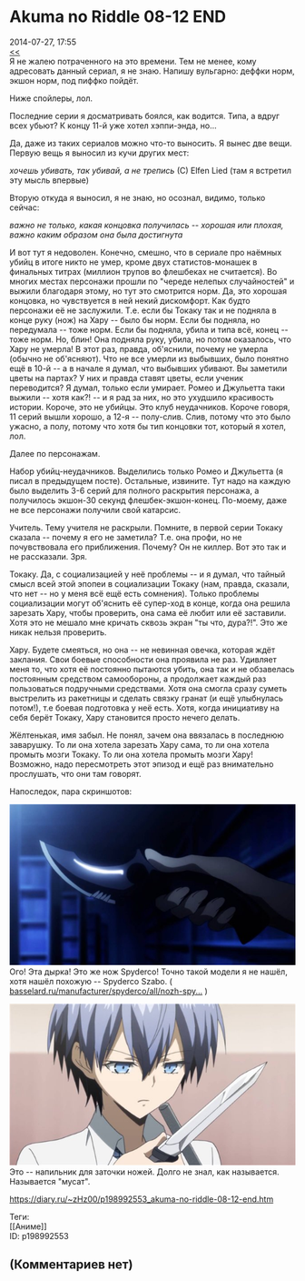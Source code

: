 Akuma no Riddle 08-12 END
=========================

  
2014-07-27, 17:55  
  [<<](Akuma%20no%20Riddle%2001-07)    
 Я не жалею потраченного на это времени. Тем не менее, кому адресовать данный сериал, я не знаю. Напишу вульгарно: деффки норм, экшон норм, под пиффко пойдёт.   
   
 Ниже спойлеры, лол.   
   
 Последние серии я досматривать боялся, как водится. Типа, а вдруг всех убьют? К концу 11-й уже хотел хэппи-энда, но...   
   
 Да, даже из таких сериалов можно что-то выносить. Я вынес две вещи. Первую вещь я выносил из кучи других мест:   
   
  *хочешь убивать, так убивай, а не трепись*  (С) Elfen Lied (там я встретил эту мысль впервые)   
   
 Вторую откуда я выносил, я не знаю, но осознал, видимо, только сейчас:   
   
  *важно не только, какая концовка получилась -- хорошая или плохая, важно каким образом она была достигнута*    
   
 И вот тут я недоволен. Конечно, смешно, что в сериале про наёмных убийц в итоге никто не умер, кроме двух статистов-монашек в финальных титрах (миллион трупов во флешбеках не считается). Во многих местах персонажи прошли по "череде нелепых случайностей" и выжили благодаря этому, но тут это смотрится норм. Да, это хорошая концовка, но чувствуется в ней некий дискомфорт. Как будто персонажи её не заслужили. Т.е. если бы Токаку так и не подняла в конце руку (нож) на Хару -- было бы норм. Если бы подняла, но передумала -- тоже норм. Если бы подняла, убила и типа всё, конец -- тоже норм. Но, блин! Она подняла руку, убила, но потом оказалось, что Хару не умерла! В этот раз, правда, об'яснили, почему не умерла (обычно не об'ясняют). Что не все умерли из выбывших, было понятно ещё в 10-й -- а в начале я думал, что выбывших убивают. Вы заметили цветы на партах? У них и правда ставят цветы, если ученик переводится? Я думал, только если умирает. Ромео и Джульетта таки выжили -- хотя как?! -- и я рад за них, но это ухудшило красивость истории. Короче, это не убийцы. Это клуб неудачников. Короче говоря, 11 серий вышли хорошо, а 12-я -- полу-слив. Слив, потому что это было ужасно, а полу, потому что хотя бы тип концовки тот, который я хотел, лол.   
   
 Далее по персонажам.   
   
 Набор убийц-неудачников. Выделились только Ромео и Джульетта (я писал в предыдущем посте). Остальные, извините. Тут надо на каждую было выделить 3-6 серий для полного раскрытия персонажа, а получилось экшон-30 секунд флешбек-экшон-конец. По-моему, даже не все персонажи получили свой катарсис.   
   
 Учитель. Тему учителя не раскрыли. Помните, в первой серии Токаку сказала -- почему я его не заметила? Т.е. она профи, но не почувствовала его приближения. Почему? Он не киллер. Вот это так и не рассказали. Зря.   
   
 Токаку. Да, с социализацией у неё проблемы -- и я думал, что тайный смысл всей этой эпопеи в социализации Токаку (нам, правда, сказали, что нет -- но у меня всё ещё есть сомнения). Только проблемы социализации могут об'яснить её супер-ход в конце, когда она решила зарезать Хару, чтобы проверить, она сама её любит или её заставили. Хотя это не мешало мне кричать сквозь экран "ты что, дура?!". Это же никак нельзя проверить.   
   
 Хару. Будете смеяться, но она -- не невинная овечка, которая ждёт заклания. Свои боевые способности она проявила не раз. Удивляет меня то, что хотя её постоянно пытаются убить, она так и не обзавелась постоянным средством самообороны, а продолжает каждый раз пользоваться подручными средствами. Хотя она смогла сразу суметь выстрелить из ракетницы и сделать связку гранат (и ещё улыбнулась потом!), т.е боевая подготовка у неё есть. Хотя, когда инициативу на себя берёт Токаку, Хару становится просто нечего делать.   
   
 Жёлтенькая, имя забыл. Не понял, зачем она ввязалась в последнюю заварушку. То ли она хотела зарезать Хару сама, то ли она хотела промыть мозги Токаку. То ли она хотела промыть мозги Хару! Возможно, надо пересмотреть этот эпизод и ещё раз внимательно прослушать, что они там говорят.   
   
 Напоследок, пара скриншотов:   
   
   [![](pics/f4c6bd7c2506t.jpg)](http://radikal.ru/f/s018.radikal.ru/i502/1407/eb/f4c6bd7c2506.jpg.html)     
 Ого! Эта дырка! Это же нож Spyderco! Точно такой модели я не нашёл, хотя нашёл похожую -- Spyderco Szabo. (  [basselard.ru/manufacturer/spyderco/all/nozh-spy...](http://basselard.ru/manufacturer/spyderco/all/nozh-spyderco-szabo-c146cfbbkp/)  )   
   
   [![](pics/20b9f25f5918t.jpg)](http://radikal.ru/f/s019.radikal.ru/i615/1407/bb/20b9f25f5918.jpg.html)     
 Это -- напильник для заточки ножей. Долго не знал, как называется. Называется "мусат".   
  
<https://diary.ru/~zHz00/p198992553_akuma-no-riddle-08-12-end.htm>  
  
Теги:  
[[Аниме]]  
ID: p198992553  


(Комментариев нет)
------------------